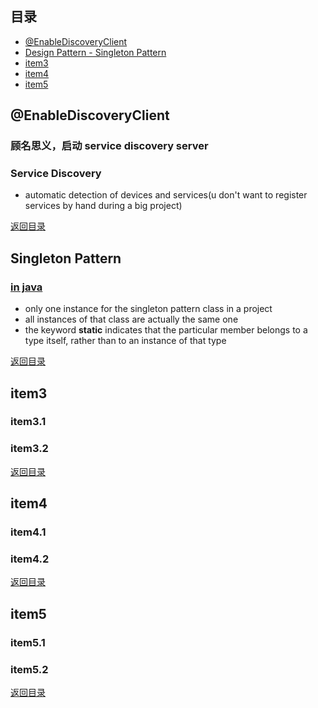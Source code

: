 ## <span id="jump0">目录<span>
  
  * [@EnableDiscoveryClient](#jump1)
  * [Design Pattern - Singleton Pattern](#jump2)
  * [item3](#jump3)
  * [item4](#jump4)
  * [item5](#jump5)

## <span id="jump1">@EnableDiscoveryClient<span>

  ### 顾名思义，启动 service discovery server
 
  ### Service Discovery
  
  * automatic detection of devices and services(u don't want to register services by hand during a big project)
  
[返回目录](#jump0)


## <span id="jump2">Singleton Pattern<span>
  
  ### [in java](https://www.tutorialspoint.com/design_pattern/singleton_pattern.htm)
  
  * only one instance for the singleton pattern class in a project
  * all instances of that class are actually the same one
  * the keyword **static** indicates that the particular member belongs to a type itself, rather than to an instance of that type
  
 
[返回目录](#jump0)

## <span id="jump3">item3<span>
  
  ### item3.1
 
  ### item3.2

[返回目录](#jump0)

## <span id="jump4">item4<span>
  
  ### item4.1
 
  ### item4.2

[返回目录](#jump0)


## <span id="jump5">item5<span>
  
  ### item5.1
 
  ### item5.2
  
[返回目录](#jump0)
